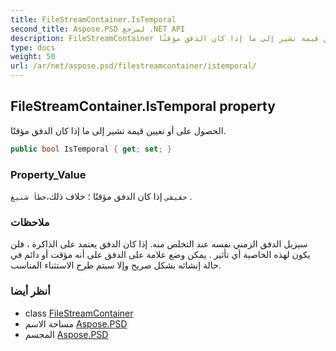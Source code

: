 ```yaml
---
title: FileStreamContainer.IsTemporal
second_title: Aspose.PSD لمرجع .NET API
description: FileStreamContainer ملكية. الحصول على أو تعيين قيمة تشير إلى ما إذا كان الدفق مؤقتًا.
type: docs
weight: 50
url: /ar/net/aspose.psd/filestreamcontainer/istemporal/
---
```

## FileStreamContainer.IsTemporal property

الحصول على أو تعيين قيمة تشير إلى ما إذا كان الدفق مؤقتًا.

```csharp
public bool IsTemporal { get; set; }
```

### Property_Value

`حقيقي` إذا كان الدفق مؤقتًا ؛ خلاف ذلك،`خطأ شنيع` .

### ملاحظات

سيزيل الدفق الزمني نفسه عند التخلص منه. إذا كان الدفق يعتمد على الذاكرة ، فلن يكون لهذه الخاصية أي تأثير . يمكن وضع علامة على الدفق على أنه مؤقت أو دائم في حالة إنشائه بشكل صريح وإلا سيتم طرح الاستثناء المناسب.

### أنظر أيضا

* class [FileStreamContainer](../)
* مساحة الاسم [Aspose.PSD](../../filestreamcontainer/)
* المجسم [Aspose.PSD](../../../)


